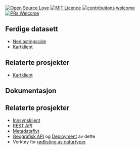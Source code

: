 [![Open Source Love](https://badges.frapsoft.com/os/v2/open-source.svg?v=103)](https://github.com/ellerbrock/open-source-badges/)
[![MIT Licence](https://badges.frapsoft.com/os/mit/mit.svg?v=103)](https://opensource.org/licenses/mit-license.php)
[![contributions welcome](https://camo.githubusercontent.com/926d8ca67df15de5bd1abac234c0603d94f66c00/68747470733a2f2f696d672e736869656c64732e696f2f62616467652f636f6e747269627574696f6e732d77656c636f6d652d627269676874677265656e2e7376673f7374796c653d666c6174)](https://github.com/Artsdatabanken/grunnkart-dataflyt/issues)
[![PRs Welcome](https://img.shields.io/badge/PRs-welcome-brightgreen.svg)](CONTRIBUTING.md#pull-requests)

## Ferdige datasett

* [Nedlastingsside](http://it-webadbtest01.it.ntnu.no/data/)
* [Kartklient](http://grunnkart.firebaseapp.com)

## Relaterte prosjekter

* [Kartklient](https://github.com/artsdatabanken/ratatouille)

## Dokumentasjon

## Relaterte prosjekter

* [Innsynsklient](https://github.com/artsdatabanken/ratatouille)
* [REST API](https://github.com/Artsdatabanken/ogapi)
* [Metadataflyt](https://github.com/artsdatabanken/kverna)
* [Geografisk API](https://github.com/Artsdatabanken/rasterQ) og [Deployment](https://github.com/Artsdatabanken/rasterUploader) av dette
* Verktøy for [rødlisting av naturtyper](https://github.com/Artsdatabanken/natty)
